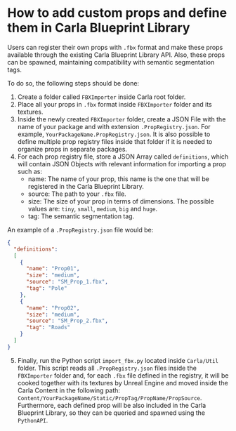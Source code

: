 <h1>How to add custom props and define them in Carla Blueprint Library</h1>

Users can register their own props with `.fbx` format and make these props available through the existing Carla Blueprint Library API. Also, these props can be spawned, maintaining compatibility with semantic segmentation tags.

To do so, the following steps should be done:
1) Create a folder called `FBXImporter` inside Carla root folder.
2) Place all your props in `.fbx` format inside `FBXImporter` folder and its textures.
3) Inside the newly created `FBXImporter` folder, create a JSON File with the name of your package and with extension `.PropRegistry.json`. For example, `YourPackageName.PropRegistry.json`. It is also possible to define multiple prop registry files inside that folder if it is needed to organize props in separate packages.
4) For each prop registry file, store a JSON Array called `definitions`, which will contain JSON Objects with relevant information for importing a prop such as:
     - name: The name of your prop, this name is the one that will be registered in the Carla Blueprint Library.
     - source: The path to your `.fbx` file.
     - size: The size of your prop in terms of dimensions. The possible values are: `tiny`, `small`, `medium`, `big` and `huge`.
     - tag: The semantic segmentation tag.

An example of a `.PropRegistry.json` file would be:
```json
{
  "definitions":
  [
    {
      "name": "Prop01",
      "size": "medium",
      "source": "SM_Prop_1.fbx",
      "tag": "Pole"
    },
    {
      "name": "Prop02",
      "size": "medium",
      "source": "SM_Prop_2.fbx",
      "tag": "Roads"
    }
  ]
}
```
5) Finally, run the Python script `import_fbx.py` located inside `Carla/Util` folder.
This script reads all `.PropRegistry.json` files inside the `FBXImporter` folder and, for each `.fbx` file defined in the registry, it will be cooked together with its textures by Unreal Engine and moved inside the Carla Content in the following path: `Content/YourPackageName/Static/PropTag/PropName/PropSource`.
Furthermore, each defined prop will be also included in the Carla Blueprint Library, so they can be queried and spawned using the `PythonAPI`.